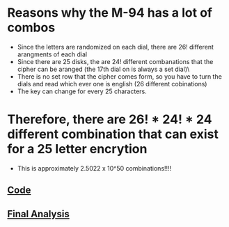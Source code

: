 # Reasons why the M-94 has a lot of combos
* Since the letters are randomized on each dial, there are 26! different arangments of each dial
* Since there are 25 disks, the are 24! different combanations that the cipher can be aranged (the 17th dial on is always a set dial)\
* There is no set row that the cipher comes form, so you have to turn the dials and read which ever one is english (26 different cobinations)
* The key can change for every 25 characters.
# Therefore, there are 26! * 24! * 24 different combination that can exist for a 25 letter encrytion
* This is approximately 2.5022 x 10^50 combinations!!!!
## [Code](M-94_code.py)
## [Final Analysis](M-94_FinalAnalysis.md)
